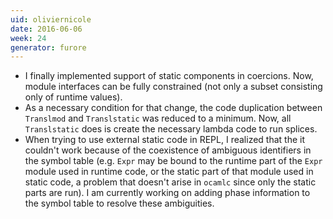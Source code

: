 ```yaml
---
uid: oliviernicole
date: 2016-06-06
week: 24
generator: furore
---
```


* I finally implemented support of static components in coercions. Now, module interfaces can be fully constrained (not only a subset consisting only of runtime values).
* As a necessary condition for that change, the code duplication between `Translmod` and `Translstatic` was reduced to a minimum. Now, all `Translstatic` does is create the necessary lambda code to run splices.
* When trying to use external static code in REPL, I realized that the it couldn't work because of the coexistence of ambiguous identifiers in the symbol table (e.g. `Expr` may be bound to the runtime part of the `Expr` module used in runtime code, or the static part of that module used in static code, a problem that doesn't arise in `ocamlc` since only the static parts are run). I am currently working on adding phase information to the symbol table to resolve these ambiguities.

